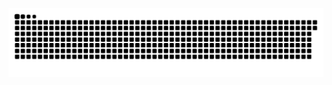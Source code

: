 ![contribution](https://raw.githubusercontent.com/vinitparekh17/vinitparekh17/output/github-contribution-grid-snake-dark.svg)

